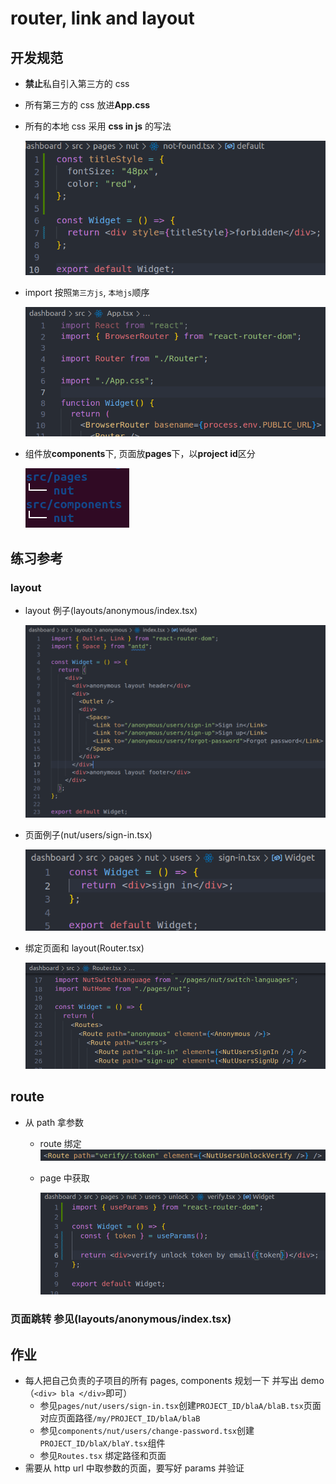 # router, link and layout

## 开发规范

- **禁止**私自引入第三方的 css
- 所有第三方的 css 放进**App.css**
- 所有的本地 css 采用 **css in js** 的写法

  ![css in js](css-in-js.png)

- import 按照`第三方js`, `本地js`顺序

  ![import order](import-order.png)

- 组件放**components**下, 页面放**pages**下，以**project id**区分

  ![namespace](namespace.png)

## 练习参考

### layout

- layout 例子(layouts/anonymous/index.tsx)

  ![layout](layout.png)

- 页面例子(nut/users/sign-in.tsx)

  ![page](page.png)

- 绑定页面和 layout(Router.tsx)

  ![bind](bind.png)

## route

- 从 path 拿参数

  - route 绑定
    ![route params](route-params.png)
  - page 中获取

    ![link params](link-params.png)

### 页面跳转 参见(layouts/anonymous/index.tsx)

## 作业

- 每人把自己负责的子项目的所有 pages, components 规划一下 并写出 demo（`<div> bla </div>`即可）
  - 参见`pages/nut/users/sign-in.tsx`创建`PROJECT_ID/blaA/blaB.tsx`页面 对应页面路径`/my/PROJECT_ID/blaA/blaB`
  - 参见`components/nut/users/change-password.tsx`创建`PROJECT_ID/blaX/blaY.tsx`组件
  - 参见`Routes.tsx` 绑定路径和页面
- 需要从 http url 中取参数的页面，要写好 params 并验证
